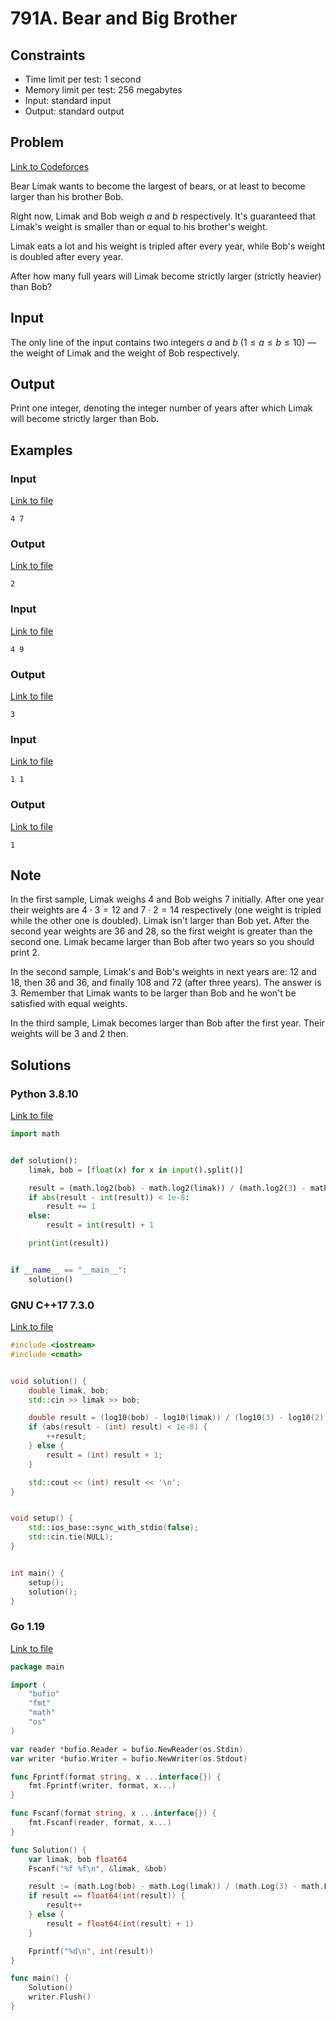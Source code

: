 # 791A. Bear and Big Brother

## Constraints

  - Time limit per test: 1 second
  - Memory limit per test: 256 megabytes
  - Input: standard input
  - Output: standard output

## Problem

[Link to Codeforces](https://codeforces.com/problemset/problem/791/A)

Bear Limak wants to become the largest of bears, or at least to become larger than his brother Bob.

Right now, Limak and Bob weigh $a$ and $b$ respectively. It's guaranteed that Limak's weight is smaller than or equal to his brother's weight.

Limak eats a lot and his weight is tripled after every year, while Bob's weight is doubled after every year.

After how many full years will Limak become strictly larger (strictly heavier) than Bob?

## Input

The only line of the input contains two integers $a$ and $b$ $(1 \leq a \leq b \leq 10)$ — the weight of Limak and the weight of Bob respectively.

## Output

Print one integer, denoting the integer number of years after which Limak will become strictly larger than Bob.

## Examples

### Input

[Link to file](input_0.txt)

```
4 7
```

### Output

[Link to file](expected_0.txt)

```
2
```

### Input

[Link to file](input_1.txt)

```
4 9
```

### Output

[Link to file](expected_1.txt)

```
3
```

### Input

[Link to file](input_2.txt)

```
1 1
```

### Output

[Link to file](expected_2.txt)

```
1
```

## Note

In the first sample, Limak weighs 4 and Bob weighs 7 initially. After one year their weights are $4 \cdot 3 = 12$ and $7 \cdot 2 = 14$ respectively (one weight is tripled while the other one is doubled). Limak isn't larger than Bob yet. After the second year weights are 36 and 28, so the first weight is greater than the second one. Limak became larger than Bob after two years so you should print 2.

In the second sample, Limak's and Bob's weights in next years are: 12 and 18, then 36 and 36, and finally 108 and 72 (after three years). The answer is 3. Remember that Limak wants to be larger than Bob and he won't be satisfied with equal weights.

In the third sample, Limak becomes larger than Bob after the first year. Their weights will be 3 and 2 then.

## Solutions

### Python 3.8.10

[Link to file](solution.py)

```python
import math


def solution():
    limak, bob = [float(x) for x in input().split()]

    result = (math.log2(bob) - math.log2(limak)) / (math.log2(3) - math.log2(2))
    if abs(result - int(result)) < 1e-8:
        result += 1
    else:
        result = int(result) + 1

    print(int(result))


if __name__ == "__main__":
    solution()
```

### GNU C++17 7.3.0

[Link to file](solution.cpp)

```cpp
#include <iostream>
#include <cmath>


void solution() {
    double limak, bob;
    std::cin >> limak >> bob;

    double result = (log10(bob) - log10(limak)) / (log10(3) - log10(2));
	if (abs(result - (int) result) < 1e-8) {
		++result;
	} else {
		result = (int) result + 1;
	}

    std::cout << (int) result << '\n';
}


void setup() {
    std::ios_base::sync_with_stdio(false);
    std::cin.tie(NULL);
}


int main() {
    setup();
    solution();
}
```

### Go 1.19

[Link to file](solution.go)

```go
package main

import (
	"bufio"
	"fmt"
	"math"
	"os"
)

var reader *bufio.Reader = bufio.NewReader(os.Stdin)
var writer *bufio.Writer = bufio.NewWriter(os.Stdout)

func Fprintf(format string, x ...interface{}) {
	fmt.Fprintf(writer, format, x...)
}

func Fscanf(format string, x ...interface{}) {
	fmt.Fscanf(reader, format, x...)
}

func Solution() {
	var limak, bob float64
	Fscanf("%f %f\n", &limak, &bob)

	result := (math.Log(bob) - math.Log(limak)) / (math.Log(3) - math.Log(2))
	if result == float64(int(result)) {
		result++
	} else {
		result = float64(int(result) + 1)
	}

	Fprintf("%d\n", int(result))
}

func main() {
	Solution()
	writer.Flush()
}
```
